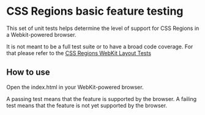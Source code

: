 CSS Regions basic feature testing
=================================
                                                                                                         
This set of unit tests helps determine the level of support for CSS Regions in a Webkit-powered browser.

It is not meant to be a full test suite or to have a broad code coverage. For that please refer to the [CSS Regions WebKit Layout Tests](http://trac.webkit.org/browser/trunk/LayoutTests/fast/regions)
    
How to use
----------
Open the index.html in your WebKit-powered browser.                        

A passing test means that the feature is supported by the browser.
A failing test means that the feature is not yet supported by the browser.

                                                                       